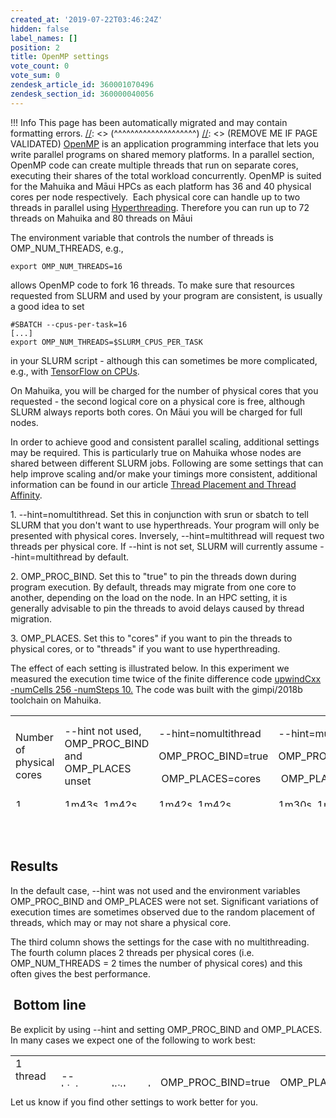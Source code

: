 ```yaml
---
created_at: '2019-07-22T03:46:24Z'
hidden: false
label_names: []
position: 2
title: OpenMP settings
vote_count: 0
vote_sum: 0
zendesk_article_id: 360001070496
zendesk_section_id: 360000040056
---
```



[//]: <> (REMOVE ME IF PAGE VALIDATED)
[//]: <> (vvvvvvvvvvvvvvvvvvvv)
 !!! Info
     This page has been automatically migrated and may contain formatting errors.
[//]: <> (^^^^^^^^^^^^^^^^^^^^)
[//]: <> (REMOVE ME IF PAGE VALIDATED)
[OpenMP](https://en.wikipedia.org/wiki/OpenMP) is an application
programming interface that lets you write parallel programs on shared
memory platforms. In a parallel section, OpenMP code can create multiple
threads that run on separate cores, executing their shares of the total
workload concurrently. OpenMP is suited for the Mahuika and Māui HPCs as
each platform has 36 and 40 physical cores per node respectively.  Each
physical core can handle up to two threads in parallel using
[Hyperthreading](https://support.nesi.org.nz/hc/en-gb/articles/360000568236).
Therefore you can run up to 72 threads on Mahuika and 80 threads on Māui

The environment variable that controls the number of threads is
OMP\_NUM\_THREADS, e.g.,

    export OMP_NUM_THREADS=16

allows OpenMP code to fork 16 threads. To make sure that resources
requested from SLURM and used by your program are consistent, is usually
a good idea to set

    #SBATCH --cpus-per-task=16
    [...]
    export OMP_NUM_THREADS=$SLURM_CPUS_PER_TASK

in your SLURM script - although this can sometimes be more complicated,
e.g., with [TensorFlow on
CPUs](https://support.nesi.org.nz/hc/en-gb/articles/360000997675).

On Mahuika, you will be charged for the number of physical cores that
you requested - the second logical core on a physical core is free,
although SLURM always reports both cores. On Māui you will be charged
for full nodes.

In order to achieve good and consistent parallel scaling, additional
settings may be required. This is particularly true on Mahuika whose
nodes are shared between different SLURM jobs. Following are some
settings that can help improve scaling and/or make your timings more
consistent, additional information can be found in our article [Thread
Placement and Thread
Affinity](https://support.nesi.org.nz/hc/en-gb/articles/360000995575).

1\. --hint=nomultithread. Set this in conjunction with srun or sbatch to
tell SLURM that you don't want to use hyperthreads. Your program will
only be presented with physical cores. Inversely, --hint=multithread
will request two threads per physical core. If --hint is not set, SLURM
will currently assume --hint=multithread by default.

2\. OMP\_PROC\_BIND. Set this to "true" to pin the threads down during
program execution. By default, threads may migrate from one core to
another, depending on the load on the node. In an HPC setting, it is
generally advisable to pin the threads to avoid delays caused by thread
migration.

3\. OMP\_PLACES. Set this to "cores" if you want to pin the threads to
physical cores, or to "threads" if you want to use hyperthreading. 

The effect of each setting is illustrated below. In this experiment we
measured the execution time twice of the finite difference
code [upwindCxx -numCells 256 -numSteps
10.](https://github.com/pletzer/fidibench) The code was built with the
gimpi/2018b toolchain on Mahuika.

<table style="height: 146px;" width="737">
<colgroup>
<col style="width: 25%" />
<col style="width: 25%" />
<col style="width: 25%" />
<col style="width: 25%" />
</colgroup>
<tbody>
<tr class="odd">
<td style="width: 181px">Number of physical cores</td>
<td style="width: 181px">--hint not used, OMP_PROC_BIND and OMP_PLACES
unset</td>
<td style="width: 181px"><p>--hint=<span>no</span>multithread</p>
<p>OMP_PROC_BIND=true</p>
<p> OMP_PLACES=<span>cores</span></p></td>
<td style="width: 181px"><p>--hint=multithread</p>
<p>OMP_PROC_BIND=true</p>
<p> OMP_PLACES=<span>threads</span></p></td>
</tr>
<tr class="even">
<td style="width: 181px">1</td>
<td style="width: 181px">1m43s, 1m42s</td>
<td style="width: 181px">1m42s, 1m42s</td>
<td style="width: 181px">1m30s, 1m30s</td>
</tr>
<tr class="odd">
<td style="width: 181px">2</td>
<td style="width: 181px">1m30s, 1m31s</td>
<td style="width: 181px">1m03, 55s</td>
<td style="width: 181px">56s, 56s</td>
</tr>
<tr class="even">
<td style="width: 181px">4</td>
<td style="width: 181px"><strong><span>58s, 1m27s</span></strong></td>
<td style="width: 181px"><strong><span>45s, 41s</span></strong></td>
<td style="width: 181px"><strong><span>27s, 28s</span></strong></td>
</tr>
<tr class="odd">
<td style="width: 181px">8</td>
<td style="width: 181px">24s, 27s</td>
<td style="width: 181px">18s, 17s</td>
<td style="width: 181px">16s, 16s</td>
</tr>
</tbody>
</table>

##  

## Results

In the default case, --hint was not used and the environment variables
OMP\_PROC\_BIND and OMP\_PLACES were not set. Significant variations of
execution times are sometimes observed due to the random placement of
threads, which may or may not share a physical core. 

The third column shows the settings for the case with no multithreading.
The fourth column places 2 threads per physical cores (i.e.
OMP\_NUM\_THREADS = 2 times the number of physical cores) and this often
gives the best performance.

##  Bottom line

Be explicit by using --hint and setting OMP\_PROC\_BIND and OMP\_PLACES.
In many cases we expect one of the following to work best:

<table style="height: 50px;" width="688">
<tbody>
<tr class="odd">
<td style="width: 168px">1 thread per core</td>
<td style="width: 169px">--hint=nomultithread</td>
<td style="width: 169px">OMP_PROC_BIND=true</td>
<td style="width: 169px">OMP_PLACES=cores</td>
</tr>
<tr class="even">
<td style="width: 168px">2 threads per core</td>
<td style="width: 169px">--hint=multithread</td>
<td style="width: 169px">OMP_PROC_BIND=true</td>
<td style="width: 169px">OMP_PLACES=threads</td>
</tr>
</tbody>
</table>

Let us know if you find other settings to work better for you.
